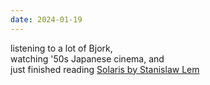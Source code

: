 ```yaml
---
date: 2024-01-19
---
```


listening to a lot of Bjork,  
watching '50s Japanese cinema, and  
just finished reading [Solaris by Stanislaw Lem](/reviews/2024-01-19-solaris)
